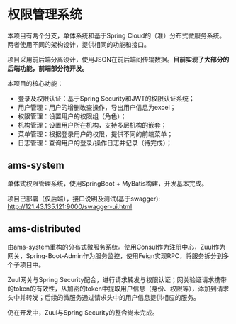 # 权限管理系统

本项目有两个分支，单体系统和基于Spring Cloud的（准）分布式微服务系统。两者使用不同的架构设计，提供相同的功能和接口。

项目采用前后端分离设计，使用JSON在前后端间传输数据。**目前实现了大部分的后端功能，前端部分待开发。**

本项目的核心功能：

- 登录及权限认证：基于Spring Security和JWT的权限认证系统；
- 用户管理：用户的增删改查操作，导出用户信息为excel；
- 权限管理：设置用户的权限组（角色）；
- 机构管理：设置用户所在机构，支持多层机构的嵌套；
- 菜单管理：根据登录用户的权限，提供不同的前端菜单；
- 日志管理：查询用户的登录/操作日志并记录（待完成）；

## ams-system

单体式权限管理系统，使用SpringBoot + MyBatis构建，开发基本完成。

项目已部署（仅后端），接口说明及测试(基于swagger): http://121.43.135.121:9000/swagger-ui.html

## ams-distributed

由ams-system重构的分布式微服务系统。使用Consul作为注册中心，Zuul作为网关，Spring-Boot-Admin作为服务监控，使用Feign实现RPC，将服务拆分到多个子项目中。

Zuul网关与Spring Security配合，进行请求转发与权限认证；网关验证请求携带的token的有效性，从加密的token中提取用户信息（身份、权限等），添加到请求头中并转发；后续的微服务通过请求头中的用户信息提供相应的服务。

仍在开发中，Zuul与Spring Security的整合尚未完成。